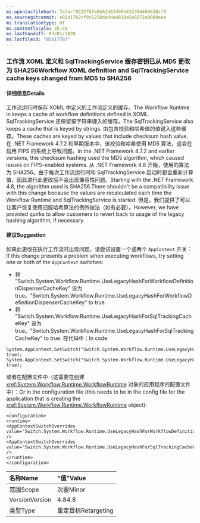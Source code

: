 ```yaml
---
ms.openlocfilehash: 7a7ecf052276fe8e62463498b83230d466630c79
ms.sourcegitcommit: e02d17b2cf9c1258dadda4810a5e6072a0089aee
ms.translationtype: HT
ms.contentlocale: zh-CN
ms.lasthandoff: 07/01/2020
ms.locfileid: "85617787"
---
```

### <a name="workflow-xoml-definition-and-sqltrackingservice-cache-keys-changed-from-md5-to-sha256"></a><span data-ttu-id="8e9a8-101">工作流 XOML 定义和 SqlTrackingService 缓存密钥已从 MD5 更改为 SHA256</span><span class="sxs-lookup"><span data-stu-id="8e9a8-101">Workflow XOML definition and SqlTrackingService cache keys changed from MD5 to SHA256</span></span>

#### <a name="details"></a><span data-ttu-id="8e9a8-102">详细信息</span><span class="sxs-lookup"><span data-stu-id="8e9a8-102">Details</span></span>

<span data-ttu-id="8e9a8-103">工作流运行时保存 XOML 中定义的工作流定义的缓存。</span><span class="sxs-lookup"><span data-stu-id="8e9a8-103">The Workflow Runtime in keeps a cache of workflow definitions defined in XOML.</span></span> <span data-ttu-id="8e9a8-104">SqlTrackingService 还保留按字符串键入的缓存。</span><span class="sxs-lookup"><span data-stu-id="8e9a8-104">The SqlTrackingService also keeps a cache that is keyed by strings.</span></span> <span data-ttu-id="8e9a8-105">由包含校验和哈希值的值键入这些缓存。</span><span class="sxs-lookup"><span data-stu-id="8e9a8-105">These caches are keyed by values that include checksum hash value.</span></span> <span data-ttu-id="8e9a8-106">在 .NET Framework 4.7.2 和早期版本中，该校验和哈希使用 MD5 算法，这会在启用 FIPS 的系统上导致问题。</span><span class="sxs-lookup"><span data-stu-id="8e9a8-106">In the .NET Framework 4.7.2 and earlier versions, this checksum hashing used the MD5 algorithm, which caused issues on FIPS-enabled systems.</span></span> <span data-ttu-id="8e9a8-107">从 .NET Framework 4.8 开始，使用的算法为 SHA256。由于每次工作流运行时和 SqlTrackingService 启动时都会重新计算值，因此进行此更改后不会出现兼容性问题。</span><span class="sxs-lookup"><span data-stu-id="8e9a8-107">Starting with the .NET Framework 4.8, the algorithm used is SHA256.There shouldn't be a compatibility issue with this change because the values are recalculated each time the Workflow Runtime and SqlTrackingService is started.</span></span> <span data-ttu-id="8e9a8-108">但是，我们提供了可以让客户恢复使用旧版哈希算法的例外做法（如有必要）。</span><span class="sxs-lookup"><span data-stu-id="8e9a8-108">However, we have provided quirks to allow customers to revert back to usage of the legacy hashing algorithm, if necessary.</span></span>

#### <a name="suggestion"></a><span data-ttu-id="8e9a8-109">建议</span><span class="sxs-lookup"><span data-stu-id="8e9a8-109">Suggestion</span></span>

<span data-ttu-id="8e9a8-110">如果此更改在执行工作流时出现问题，请尝试设置一个或两个 `AppContext` 开关：</span><span class="sxs-lookup"><span data-stu-id="8e9a8-110">If this change presents a problem when executing workflows, try setting one or both of the `AppContext` switches:</span></span>

- <span data-ttu-id="8e9a8-111">将 &quot;Switch.System.Workflow.Runtime.UseLegacyHashForWorkflowDefinitionDispenserCacheKey&quot; 设为 true。</span><span class="sxs-lookup"><span data-stu-id="8e9a8-111">&quot;Switch.System.Workflow.Runtime.UseLegacyHashForWorkflowDefinitionDispenserCacheKey&quot; to true.</span></span>
- <span data-ttu-id="8e9a8-112">将 &quot;Switch.System.Workflow.Runtime.UseLegacyHashForSqlTrackingCacheKey&quot; 设为 true。</span><span class="sxs-lookup"><span data-stu-id="8e9a8-112">&quot;Switch.System.Workflow.Runtime.UseLegacyHashForSqlTrackingCacheKey&quot; to true.</span></span>
<span data-ttu-id="8e9a8-113">在代码中：</span><span class="sxs-lookup"><span data-stu-id="8e9a8-113">In code:</span></span>

<pre><code class="lang-csharp">System.AppContext.SetSwitch(&quot;Switch.System.Workflow.Runtime.UseLegacyHashForWorkflowDefinitionDispenserCacheKey&quot;, true);&#13;&#10;System.AppContext.SetSwitch(&quot;Switch.System.Workflow.Runtime.UseLegacyHashForSqlTrackingCacheKey&quot;, true);&#13;&#10;</code></pre>

<span data-ttu-id="8e9a8-114">或者在配置文件中（这需要在创建 <xref:System.Workflow.Runtime.WorkflowRuntime> 对象的应用程序的配置文件中）：</span><span class="sxs-lookup"><span data-stu-id="8e9a8-114">Or in the configuration file (this needs to be in the config file for the application that is creating the <xref:System.Workflow.Runtime.WorkflowRuntime> object):</span></span>

<pre><code class="lang-xml">&lt;configuration&gt;&#13;&#10;&lt;runtime&gt;&#13;&#10;&lt;AppContextSwitchOverrides value=&quot;Switch.System.Workflow.Runtime.UseLegacyHashForWorkflowDefinitionDispenserCacheKey=true&quot; /&gt;&#13;&#10;&lt;AppContextSwitchOverrides value=&quot;Switch.System.Workflow.Runtime.UseLegacyHashForSqlTrackingCacheKeytrue&quot; /&gt;&#13;&#10;&lt;/runtime&gt;&#13;&#10;&lt;/configuration&gt;&#13;&#10;</code></pre>

| <span data-ttu-id="8e9a8-115">名称</span><span class="sxs-lookup"><span data-stu-id="8e9a8-115">Name</span></span>    | <span data-ttu-id="8e9a8-116">“值”</span><span class="sxs-lookup"><span data-stu-id="8e9a8-116">Value</span></span>       |
|:--------|:------------|
| <span data-ttu-id="8e9a8-117">范围</span><span class="sxs-lookup"><span data-stu-id="8e9a8-117">Scope</span></span>   | <span data-ttu-id="8e9a8-118">次要</span><span class="sxs-lookup"><span data-stu-id="8e9a8-118">Minor</span></span>       |
| <span data-ttu-id="8e9a8-119">Version</span><span class="sxs-lookup"><span data-stu-id="8e9a8-119">Version</span></span> | <span data-ttu-id="8e9a8-120">4.8</span><span class="sxs-lookup"><span data-stu-id="8e9a8-120">4.8</span></span>         |
| <span data-ttu-id="8e9a8-121">类型</span><span class="sxs-lookup"><span data-stu-id="8e9a8-121">Type</span></span>    | <span data-ttu-id="8e9a8-122">重定目标</span><span class="sxs-lookup"><span data-stu-id="8e9a8-122">Retargeting</span></span> |
